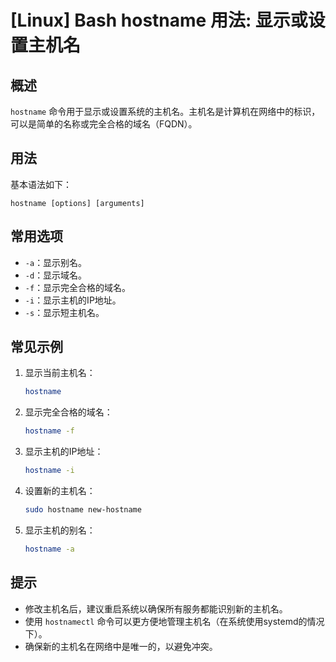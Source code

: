 # [Linux] Bash hostname 用法: 显示或设置主机名

## 概述
`hostname` 命令用于显示或设置系统的主机名。主机名是计算机在网络中的标识，可以是简单的名称或完全合格的域名（FQDN）。

## 用法
基本语法如下：
```
hostname [options] [arguments]
```

## 常用选项
- `-a`：显示别名。
- `-d`：显示域名。
- `-f`：显示完全合格的域名。
- `-i`：显示主机的IP地址。
- `-s`：显示短主机名。

## 常见示例
1. 显示当前主机名：
   ```bash
   hostname
   ```

2. 显示完全合格的域名：
   ```bash
   hostname -f
   ```

3. 显示主机的IP地址：
   ```bash
   hostname -i
   ```

4. 设置新的主机名：
   ```bash
   sudo hostname new-hostname
   ```

5. 显示主机的别名：
   ```bash
   hostname -a
   ```

## 提示
- 修改主机名后，建议重启系统以确保所有服务都能识别新的主机名。
- 使用 `hostnamectl` 命令可以更方便地管理主机名（在系统使用systemd的情况下）。
- 确保新的主机名在网络中是唯一的，以避免冲突。